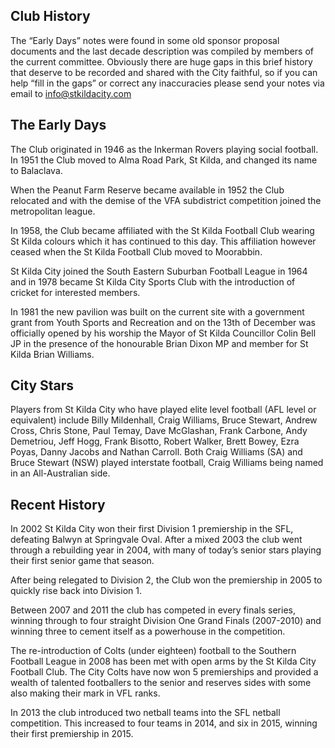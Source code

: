 ## Club History
The “Early Days” notes were found in some old sponsor proposal documents and the last decade description was compiled by members of the current committee. Obviously there are huge gaps in this brief history that deserve to be recorded and shared with the City faithful, so if you can help “fill in the gaps” or correct any inaccuracies please send your notes via email to info@stkildacity.com
 
## The Early Days
The Club originated in 1946 as the Inkerman Rovers playing social football. In 1951 the Club moved to Alma Road Park, St Kilda, and changed its name to Balaclava.

When the Peanut Farm Reserve became available in 1952 the Club relocated and with the demise of the VFA subdistrict competition joined the metropolitan league.

In 1958, the Club became affiliated with the St Kilda Football Club wearing St Kilda colours which it has continued to this day. This affiliation however ceased when the St Kilda Football Club moved to Moorabbin.

St Kilda City joined the South Eastern Suburban Football League in 1964 and in 1978 became St Kilda City Sports Club with the introduction of cricket for interested members.

In 1981 the new pavilion was built on the current site with a government grant from Youth Sports and Recreation and on the 13th of December was officially opened by his worship the Mayor of St Kilda Councillor Colin Bell JP in the presence of the honourable Brian Dixon MP and member for St Kilda Brian Williams.

## City Stars
Players from St Kilda City who have played elite level football (AFL level or equivalent) include Billy Mildenhall, Craig Williams, Bruce Stewart, Andrew Cross, Chris Stone, Paul Temay, Dave McGlashan, Frank Carbone, Andy Demetriou, Jeff Hogg, Frank Bisotto, Robert Walker, Brett Bowey, Ezra Poyas, Danny Jacobs and Nathan Carroll. Both Craig Williams (SA) and Bruce Stewart (NSW) played interstate football, Craig Williams being named in an All-Australian side.

## Recent History
In 2002 St Kilda City won their first Division 1 premiership in the SFL, defeating Balwyn at Springvale Oval. After a mixed 2003 the club went through a rebuilding year in 2004, with many of today’s senior stars playing their first senior game that season.

After being relegated to Division 2, the Club won the premiership in 2005 to quickly rise back into Division 1.

Between 2007 and 2011 the club has competed in every finals series, winning through to four straight Division One Grand Finals (2007-2010) and winning three to cement itself as a powerhouse in the competition.

The re-introduction of Colts (under eighteen) football to the Southern Football League in 2008 has been met with open arms by the St Kilda City Football Club. The City Colts have now won 5 premierships and provided a wealth of talented footballers to the senior and reserves sides with some also making their mark in VFL ranks.

In 2013 the club introduced two netball teams into the SFL netball competition. This increased to four teams in 2014, and six in 2015, winning their first premiership in 2015.
